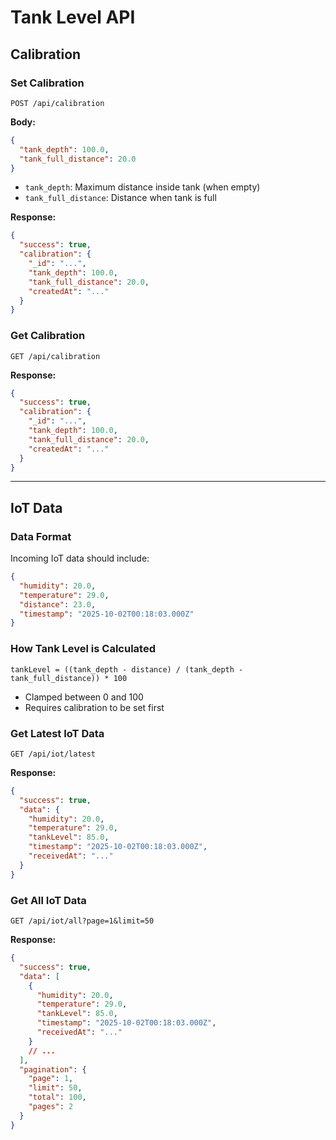 # Tank Level API

## Calibration

### Set Calibration

`POST /api/calibration`

**Body:**
```json
{
  "tank_depth": 100.0,
  "tank_full_distance": 20.0
}
```
- `tank_depth`: Maximum distance inside tank (when empty)
- `tank_full_distance`: Distance when tank is full

**Response:**
```json
{
  "success": true,
  "calibration": {
    "_id": "...",
    "tank_depth": 100.0,
    "tank_full_distance": 20.0,
    "createdAt": "..."
  }
}
```

### Get Calibration

`GET /api/calibration`

**Response:**
```json
{
  "success": true,
  "calibration": {
    "_id": "...",
    "tank_depth": 100.0,
    "tank_full_distance": 20.0,
    "createdAt": "..."
  }
}
```

---

## IoT Data

### Data Format

Incoming IoT data should include:
```json
{
  "humidity": 20.0,
  "temperature": 29.0,
  "distance": 23.0,
  "timestamp": "2025-10-02T00:18:03.000Z"
}
```

### How Tank Level is Calculated

```
tankLevel = ((tank_depth - distance) / (tank_depth - tank_full_distance)) * 100
```
- Clamped between 0 and 100
- Requires calibration to be set first

### Get Latest IoT Data

`GET /api/iot/latest`

**Response:**
```json
{
  "success": true,
  "data": {
    "humidity": 20.0,
    "temperature": 29.0,
    "tankLevel": 85.0,
    "timestamp": "2025-10-02T00:18:03.000Z",
    "receivedAt": "..."
  }
}
```

### Get All IoT Data

`GET /api/iot/all?page=1&limit=50`

**Response:**
```json
{
  "success": true,
  "data": [
    {
      "humidity": 20.0,
      "temperature": 29.0,
      "tankLevel": 85.0,
      "timestamp": "2025-10-02T00:18:03.000Z",
      "receivedAt": "..."
    }
    // ...
  ],
  "pagination": {
    "page": 1,
    "limit": 50,
    "total": 100,
    "pages": 2
  }
}
```
